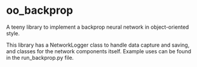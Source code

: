 # oo_backprop
A teeny library to implement a backprop neural network in object-oriented style.

This library has a NetworkLogger class to handle data capture and saving, and classes for the network components itself. Example uses can be found in the run_backprop.py file.
